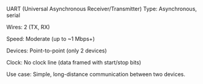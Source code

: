 UART (Universal Asynchronous Receiver/Transmitter)
Type: Asynchronous, serial

Wires: 2 (TX, RX)

Speed: Moderate (up to ~1 Mbps+)

Devices: Point-to-point (only 2 devices)

Clock: No clock line (data framed with start/stop bits)

Use case: Simple, long-distance communication between two devices.
